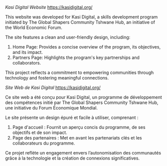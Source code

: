 *Kasi Digital Website* https://kasidigital.org/

This website was developed for Kasi Digital, a skills development program initiated by The Global Shapers Community Tshwane Hub, an initiative of the World Economic Forum.

The site features a clean and user-friendly design, including:

1. Home Page: Provides a concise overview of the program, its objectives, and its impact.
2. Partners Page: Highlights the program's key partnerships and collaborators.
   
This project reflects a commitment to empowering communities through technology and fostering meaningful connections.


*Site Web de Kasi Digital* https://kasidigital.org/

Ce site web a été conçu pour Kasi Digital, un programme de développement des compétences initié par The Global Shapers Community Tshwane Hub, une initiative du Forum Économique Mondial.

Le site présente un design épuré et facile à utiliser, comprenant :

1. Page d'accueil : Fournit un aperçu concis du programme, de ses objectifs et de son impact.
2. Page des partenaires : Met en avant les partenariats clés et les collaborateurs du programme.
   
Ce projet reflète un engagement envers l’autonomisation des communautés grâce à la technologie et la création de connexions significatives.
